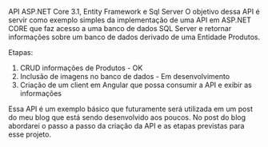 API ASP.NET Core 3.1, Entity Framework e Sql Server
O objetivo dessa API é servir como exemplo simples da implementação de uma API em ASP.NET CORE que faz acesso a uma banco de dados SQL Server e retornar informações sobre um banco de dados derivado de uma Entidade Produtos.

Etapas:

1. CRUD informações de Produtos - OK
2. Inclusão de imagens no banco de dados - Em desenvolvimento
3. Criação de um client em Angular que possa consumir a API e exibir as informações

Essa API é um exemplo básico que futuramente será utilizada em um post do meu blog que está sendo desenvolvido aos poucos. No post do blog abordarei o passo a passo da criação da API e as etapas previstas para esse projeto.
